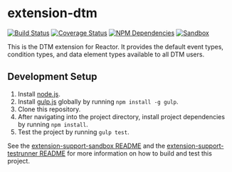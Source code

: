 # extension-dtm
[![Build Status][status-image]][status-url] [![Coverage Status][coverage-image]][coverage-url] [![NPM Dependencies][npm-dependencies-image]][npm-dependencies-url] [![Sandbox][sandbox-image]][sandbox-url]

This is the DTM extension for Reactor. It provides the default event types, condition types, and data element types available to all DTM users.

## Development Setup
1. Install [node.js](https://nodejs.org/).
2. Install [gulp.js](http://gulpjs.com/) globally by running `npm install -g gulp`.
3. Clone this repository.
4. After navigating into the project directory, install project dependencies by running `npm install`.
5. Test the project by running `gulp test`.

See the [extension-support-sandbox README](https://git.corp.adobe.com/reactor/extension-support-sandbox/blob/master/README.md) and the [extension-support-testrunner README](https://git.corp.adobe.com/reactor/extension-support-testrunner/blob/master/README.md) for more information on how to build and test this project.

[status-url]: https://dtm-builder.ut1.mcps.adobe.net/job/extension-dtm
[status-image]: https://dtm-builder.ut1.mcps.adobe.net/buildStatus/icon?job=extension-dtm
[coverage-url]: https://dtm-builder.ut1.mcps.adobe.net/view/Reactor-Frontend/job/extension-dtm/lastStableBuild/cobertura/
[coverage-image]: https://dtm-builder.ut1.mcps.adobe.net/view/Reactor-Frontend/job/extension-dtm/ws/badges/coverage.svg
[npm-dependencies-url]: https://dtm-builder.ut1.mcps.adobe.net/view/Reactor-Frontend/job/extension-dtm/ws/dependencies.txt
[npm-dependencies-image]: https://dtm-builder.ut1.mcps.adobe.net/view/Reactor-Frontend/job/extension-dtm/ws/badges/dependencies.svg
[sandbox-url]: https://dtm-builder.ut1.mcps.adobe.net/view/Reactor-Frontend/job/extension-dtm/ws/sandbox/viewSandbox.html
[sandbox-image]: https://dtm-builder.ut1.mcps.adobe.net/view/Reactor-Frontend/job/extension-dtm/ws/badges/sandbox.svg

